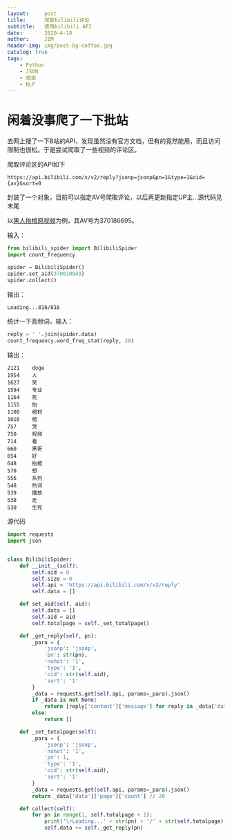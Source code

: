 ```yaml
---
layout:     post
title:      爬取bilibili评论
subtitle:   使用bilibili API
date:       2020-4-18
author:     JIM
header-img: img/post-bg-coffee.jpg
catalog: true
tags:
    - Python
    - JSON
    - 爬虫
    - NLP
---
```


# 闲着没事爬了一下批站

去网上搜了一下B站的API，发现虽然没有官方文档，但有的竟然能用，而且访问限制也很松。于是尝试爬取了一些视频的评论区。

爬取评论区的API如下

```text
https://api.bilibili.com/x/v2/reply?jsonp=jsonp&pn=1&type=1&oid={av}&sort=0
```
封装了一个对象，目前可以指定AV号爬取评论，以后再更新指定UP主...源代码见末尾

以[黑人抬棺原视频](https://www.bilibili.com/video/BV1NZ4y1j7nw)为例，其AV号为370186695。

输入：

```python
from bilibili_spider import BilibiliSpider
import count_frequency

spider = BilibiliSpider()
spider.set_aid(370010949)
spider.collect()
```
输出：
```cmd
Loading...816/816
```

统计一下高频词，输入：

```python
reply = ' '.join(spider.data)
count_frequency.word_freq_stat(reply, 20)
```

输出：

```
2121	doge
1954	人
1627	笑
1594	专业
1164	死
1155	抬
1100	棺材
1016	棺
757		哭
750		视频
714		看
660		黑哥
654		好
648		抬棺
570		想
556		系列
548		热词
539		播放
538		走
530		生死
```

源代码

```python
import requests
import json


class BilibiliSpider:
    def __init__(self):
        self.aid = 0
        self.size = 0
        self.api = 'https://api.bilibili.com/x/v2/reply'
        self.data = []

    def set_aid(self, aid):
        self.data = []
        self.aid = aid
        self.totalpage = self._set_totalpage()

    def _get_reply(self, pn):
        _para = {
            'jsonp': 'jsonp',
            'pn': str(pn),
            'nohot': '1',
            'type': '1',
            'oid': str(self.aid),
            'sort': '1'
        }
        _data = requests.get(self.api, params=_para).json()
        if _data is not None:
            return [reply['content']['message'] for reply in _data['data']['replies']]
        else:
            return []

    def _set_totalpage(self):
        _para = {
            'jsonp': 'jsonp',
            'nohot': '1',
            'pn': 1,
            'type': '1',
            'oid': str(self.aid),
            'sort': '1'
        }
        _data = requests.get(self.api, params=_para).json()
        return _data['data']['page']['count'] // 20

    def collect(self):
        for pn in range(1, self.totalpage + 1):
            print('\rLoading...' + str(pn) + '/' + str(self.totalpage), end='')
            self.data += self._get_reply(pn)

```


